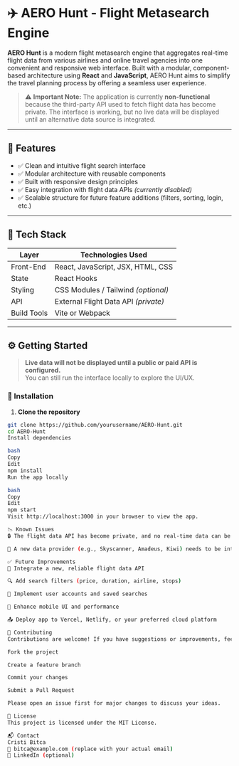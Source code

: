 # ✈️ AERO Hunt - Flight Metasearch Engine

**AERO Hunt** is a modern flight metasearch engine that aggregates real-time flight data from various airlines and online travel agencies into one convenient and responsive web interface. Built with a modular, component-based architecture using **React** and **JavaScript**, AERO Hunt aims to simplify the travel planning process by offering a seamless user experience.

> ⚠️ **Important Note:** The application is currently **non-functional** because the third-party API used to fetch flight data has become private. The interface is working, but no live data will be displayed until an alternative data source is integrated.

---

## 🚀 Features

- ✅ Clean and intuitive flight search interface  
- ✅ Modular architecture with reusable components  
- ✅ Built with responsive design principles  
- ✅ Easy integration with flight data APIs *(currently disabled)*  
- ✅ Scalable structure for future feature additions (filters, sorting, login, etc.)

---

## 🧱 Tech Stack

| Layer       | Technologies Used               |
|-------------|----------------------------------|
| Front-End   | React, JavaScript, JSX, HTML, CSS |
| State       | React Hooks                      |
| Styling     | CSS Modules / Tailwind *(optional)* |
| API         | External Flight Data API *(private)* |
| Build Tools | Vite or Webpack                  |

---
## ⚙️ Getting Started

> **Live data will not be displayed until a public or paid API is configured.**  
> You can still run the interface locally to explore the UI/UX.

### 🔧 Installation

1. **Clone the repository**

```bash
git clone https://github.com/yourusername/AERO-Hunt.git
cd AERO-Hunt
Install dependencies

bash
Copy
Edit
npm install
Run the app locally

bash
Copy
Edit
npm start
Visit http://localhost:3000 in your browser to view the app.

📉 Known Issues
🔒 The flight data API has become private, and no real-time data can be fetched.

🔧 A new data provider (e.g., Skyscanner, Amadeus, Kiwi) needs to be integrated for full functionality.

✅ Future Improvements
🔄 Integrate a new, reliable flight data API

🔍 Add search filters (price, duration, airline, stops)

🧳 Implement user accounts and saved searches

📱 Enhance mobile UI and performance

📤 Deploy app to Vercel, Netlify, or your preferred cloud platform

🤝 Contributing
Contributions are welcome! If you have suggestions or improvements, feel free to:

Fork the project

Create a feature branch

Commit your changes

Submit a Pull Request

Please open an issue first for major changes to discuss your ideas.

📄 License
This project is licensed under the MIT License.

📬 Contact
Cristi Bitca
📧 bitca@example.com (replace with your actual email)
🔗 LinkedIn (optional)
